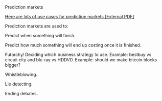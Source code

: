 Prediction markets

[Here are lots of use cases for prediction markets \[External PDF\]](http://bitcoinhivemind.com/papers/3_PM_Applications.pdf)

Prediction markets are used to:

Predict when something will finish. 

Predict how much something will end up costing once it is finished.

Futarchy/ Deciding which business strategy to use. Example: bestbuy vs circuit city and blu-ray vs HDDVD. Example: should we make bitcoin blocks bigger?

Whistleblowing.

Lie detecting.

Ending debates.
